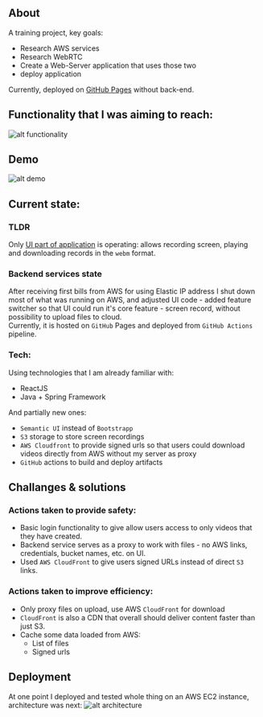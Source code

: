## About
A training project, key goals:
* Research AWS services
* Research WebRTC
* Create a Web-Server application that uses those two
* deploy application
  
Currently, deployed on [GitHub Pages](https://league55.github.io/RTC-screen-record/) without back-end.

## Functionality that I was aiming to reach:
![alt functionality](files/functionality.png)

## Demo
![alt demo](files/demo.gif)

## Current state:
### TLDR
Only [UI part of application](https://league55.github.io/RTC-screen-record/) is operating: allows recording screen, playing and downloading records in the `webm` format.


### Backend services state
After receiving first bills from AWS for using Elastic IP address I shut down most of what was running on AWS,
and adjusted UI code - added feature switcher so that UI could run it's core feature - screen record, without possibility to upload files to cloud.    
Currently, it is hosted on `GitHub` Pages and deployed from `GitHub Actions` pipeline.


### Tech:
Using technologies that I am already familiar with:
* ReactJS
* Java + Spring Framework

And partially new ones:
* `Semantic UI` instead of `Bootstrapp`
* `S3` storage to store screen recordings
* `AWS Cloudfront` to provide signed urls so that users could download videos directly from AWS without my server as proxy
* `GitHub` actions to build and deploy artifacts


## Challanges & solutions
### Actions taken to provide safety:
* Basic login functionality to give allow users access to only videos that they have created.
* Backend service serves as a proxy to work with files - no AWS links, credentials, bucket names, etc. on UI.
* Used `AWS CloudFront` to give users signed URLs instead of direct `S3` links.

### Actions taken to improve efficiency:
* Only proxy files on upload, use AWS `CloudFront` for download
* `CloudFront` is also a CDN that overall should deliver content faster than just S3.
* Cache some data loaded from AWS:
    * List of files
    * Signed urls

## Deployment
At one point I deployed and tested whole thing on an AWS EC2 instance, architecture was next: 
![alt architecture](files/architecture.png)
